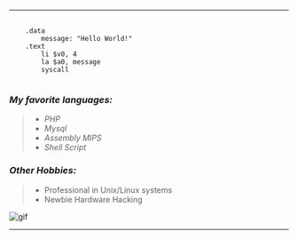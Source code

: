 <hr>

<pre class="highlight">
   <code>
    .data
        message: "Hello World!"
    .text
        li $v0, 4
        la $a0, message
        syscall
   </code>
</pre>

<h3><em>My favorite languages:</em></h3>
<blockquote>
  <ul>
    <li><em>PHP</em></li>
    <li><em>Mysql</em></li>
    <li><em>Assembly MIPS</em></li>
    <li><em>Shell Script</em></li>
  </ul>
</blockquote>

<h3><em>Other Hobbies:</em></h3>
<blockquote>
  <ul>
    <li>Professional in Unix/Linux systems</li>
    <li>Newbie Hardware Hacking</li>
  </ul>
</blockquote>

![gif](https://user-images.githubusercontent.com/123229117/219307730-ecd7a936-9701-44f2-ab16-faebbcc0bd09.gif)

<hr>
